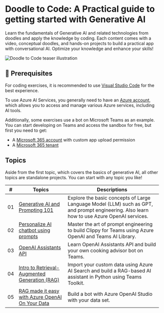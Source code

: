 
# Doodle to Code: A Practical guide to getting started with Generative AI

Learn the fundamentals of Generative AI and related technologies from doodles and apply the knowledge by coding. Each content comes with a video, conceptual doodles, and hands-on projects to build a practical app with conversational AI. Optimize your knowledge and enhance your skills!

![Doodle to Code teaser illustration](images/doodle-to-code.png)

## 🌱 Prerequisites

For coding exercises, it is recommended to use [Visual Studio Code](https://code.visualstudio.com/) for the best experience. 

To use Azure AI Services, you generally need to have an [Azure account](https://azure.microsoft.com/free/), which allows you to access and manage various Azure services, including AI tools. 

Additionally, some exercises use a bot on Microsoft Teams as an example. You can start developing on Teams and access the sandbox for free, but first you need to get:
- A [Microsoft 365 account](https://developer.microsoft.com/microsoft-365/dev-program) with custom app upload permission
- A [Microsoft 365 tenant](https://learn.microsoft.com/en-us/microsoftteams/platform/concepts/build-and-test/prepare-your-o365-tenant)

## Topics

Aside from the first topic, which covers the basics of generative AI, all other topics are standalone projects. You can start with any topic you like!

| # | Topics       | Descriptions |
|---|--------------|--------------|
| 01 | [Generative AI and Prompting 101](01-intro-genai/README.md)  | Explore the basic concepts of Large Language Model (LLM) such as GPT, and prompt engineering. Also learn how to use Azure OpenAI services. |
| 02 | [Personalize AI chatbot using prompts](02-clippy/README.md) | Master the art of prompt engineering to build Clippy for Teams using Azure OpenAI and Teams AI Library. |
| 03 | [OpenAI Assistants API](03-assistants-api/README.md) | Learn OpenAI Assistants API and build your own cooking advisor bot on Teams. |
| 04 | [Intro to Retrieval-Augmented Generation (RAG)](04-rag/README.md)  | Import your custom data using Azure AI Search and build a RAG-based AI assistant in Python using Teams Toolkit. |
| 05 | [RAG made it easy with Azure OpenAI On Your Data](05-aoai) | Build a bot with Azure OpenAI Studio with your data set. |
